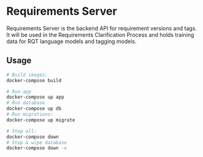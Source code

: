 # Requirements Server

Requirements Server is the backend API for requirement versions and tags. It will be used in the Requirements Clarification Process and holds training data for RQT language models and tagging models.

## Usage

```bash
# Build images:
docker-compose build

# Run app
docker-compose up app
# Run database
docker-compose up db
# Run migrations:
docker-compose up migrate

# Stop all:
docker-compose down
# Stop & wipe database
docker-compose down -v
```

